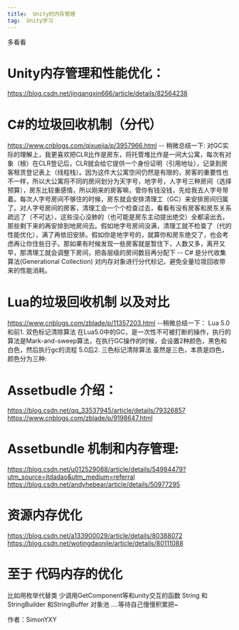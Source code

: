 ```yaml
---
title:  Unity的内存管理
tag:  Unity学习
---
```

多看看
<!-- more -->
# Unity内存管理和性能优化：
https://blog.csdn.net/jingangxin666/article/details/82564238

# C#的垃圾回收机制（分代）
https://www.cnblogs.com/qixuejia/p/3957966.html
-- 稍微总结一下:
对GC实际的理解上，我更喜欢把CLR比作是房东，将托管堆比作是一间大公寓，每次有对象（根）在CLR登记后，CLR就会给它提供一个身份证明（引用地址），记录到房客租赁登记表上（线程栈）。因为这件大公寓空间仍然是有限的，房客的重要性也不一样，所以大公寓将不同的房间划分为天字号，地字号，人字号三种房间（选择预算），房东比较重感情，所以刚来的房客嘛，管你有钱没钱，先给我去人字号带着。每次人字号房间不够住的时候，房东就会安排清理工（GC）来安排房间归属了。对人字号房间的房客，清理工会一个个检查过去，看看有没有房客和房东关系疏远了（不可达），这些没心没肺的（也可能是房东主动提出绝交）全都滚出去，那些剩下来的再安排到地房间去。假如地字号房间没满，清理工就不检查了（代的性能优化），满了再依旧安排。假如你是地字号的，就算你和房东绝交了，也会考虑再让你住些日子。那如果有时候发现一些房客就是暂住下，人数又多，离开又早，那清理工就会调整下房间，把各层级的房间数目再分配下
-- C# 是分代收集算法(Generational Collection)
对内存对象进行分代标记，避免全量垃圾回收带来的性能消耗。

# Lua的垃圾回收机制 以及对比
https://www.cnblogs.com/zblade/p/11357203.html
--稍微总结一下：
Lua 5.0 和前1. 双色标记清除算法
在Lua5.0中的GC，是一次性不可被打断的操作，执行的算法是Mark-and-sweep算法，在执行GC操作的时候，会设置2种颜色，黑色和白色，然后执行gc的流程
5.0后2. 三色标记清除算法
虽然是三色，本质是四色，颜色分为三种:

# Assetbudle 介绍：
https://blog.csdn.net/qq_33537945/article/details/79326857
https://www.cnblogs.com/zblade/p/9198647.html
# Assetbundle 机制和内存管理:
https://blog.csdn.net/u012529088/article/details/54984479?utm_source=itdadao&utm_medium=referral
https://blog.csdn.net/andyhebear/article/details/50977295

# 资源内存优化
https://blog.csdn.net/a133900029/article/details/80388072
https://blog.csdn.net/wotingdaonile/article/details/80111088

# 至于 代码内存的优化 
比如用枚举代替类 
少调用GetComponent等和unity交互的函数
String 和StringBuilder 和StringBuffer
对象池 ....等待自己慢慢积累把~

作者：SimonYXY
